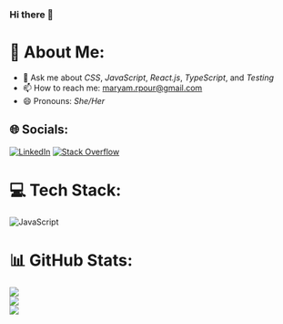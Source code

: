 ### Hi there 👋

# 💫 About Me:

<!-- * 🌱 I’m currently learning *NextJS* -->
* 💬 Ask me about *CSS*, *JavaScript*, *React.js*, *TypeScript*, and *Testing*
* 📫 How to reach me: maryam.rpour@gmail.com
* 😄 Pronouns: *She/Her*
<!--
**maryamrmz/maryamrmz** is a ✨ _special_ ✨ repository because its `README.md` (this file) appears on your GitHub profile.

Here are some ideas to get you started:

- 🔭 I’m currently working on ...
- 🌱 I’m currently learning ...
- 👯 I’m looking to collaborate on ...
- 🤔 I’m looking for help with ...
- 💬 Ask me about ...
- 📫 How to reach me: ...
- 😄 Pronouns: ...
- ⚡ Fun fact: ...
-->

## 🌐 Socials:
[![LinkedIn](https://img.shields.io/badge/LinkedIn-%230077B5.svg?logo=linkedin&logoColor=white)](https://linkedin.com/in/maryamrmz) [![Stack Overflow](https://img.shields.io/badge/-Stackoverflow-FE7A16?logo=stack-overflow&logoColor=white)](https://stackoverflow.com/users/11657947) 

# 💻 Tech Stack:
![JavaScript](https://img.shields.io/badge/javascript-%23323330.svg?style=for-the-badge&logo=javascript&logoColor=%23F7DF1E)
# 📊 GitHub Stats:
![](https://github-readme-stats.vercel.app/api?username=maryamrmz&theme=dark&hide_border=false&include_all_commits=false&count_private=false)<br/>
![](https://github-readme-streak-stats.herokuapp.com/?user=maryamrmz&theme=dark&hide_border=false)<br/>
![](https://github-readme-stats.vercel.app/api/top-langs/?username=maryamrmz&theme=dark&hide_border=false&include_all_commits=false&count_private=false&layout=compact)
